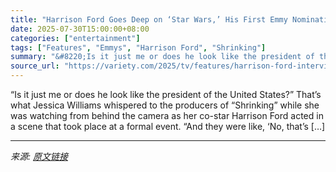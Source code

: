 ```yaml
---
title: "Harrison Ford Goes Deep on ‘Star Wars,’ His First Emmy Nomination for ‘Shrinking’ and the Future of America: ‘Rich Get Richer. Poor Get Poorer. That Ain’t Right’"
date: 2025-07-30T15:00:00+08:00
categories: ["entertainment"]
tags: ["Features", "Emmys", "Harrison Ford", "Shrinking"]
summary: "&#8220;Is it just me or does he look like the president of the United States?&#8221; That’s what Jessica Williams whispered to the producers of “Shrinking” while she was watching from behind the camer"
source_url: "https://variety.com/2025/tv/features/harrison-ford-interview-shrinking-season-3-emmy-marvel-future-1236473787/"
---
```


&#8220;Is it just me or does he look like the president of the United States?&#8221; That’s what Jessica Williams whispered to the producers of “Shrinking” while she was watching from behind the camera as her co-star Harrison Ford acted in a scene that took place at a formal event. “And they were like, ‘No, that’s [&#8230;]

---

*来源: [原文链接](https://variety.com/2025/tv/features/harrison-ford-interview-shrinking-season-3-emmy-marvel-future-1236473787/)*
